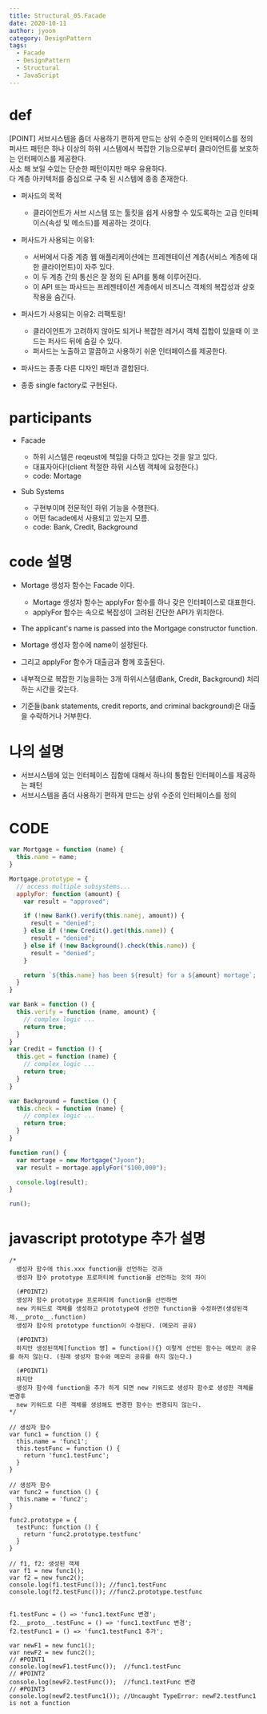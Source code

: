 ```yaml
---
title: Structural_05.Facade
date: 2020-10-11
author: jyoon
category: DesignPattern
tags:
  - Facade
  - DesignPattern
  - Structural
  - JavaScript
---
```


# def
  [POINT] 서브시스템을 좀더 사용하기 편하게 만드는 상위 수준의 인터페이스를 정의  
  퍼사드 패턴은 하나 이상의 하위 시스템에서 복잡한 기능으로부터 클라이언트를 보호하는 인터페이스를 제공한다.  
  사소 해 보일 수있는 단순한 패턴이지만 매우 유용하다.  
  다 계층 아키텍처를 중심으로 구축 된 시스템에 종종 존재한다.  

  * 퍼사드의 목적
    - 클라이언트가 서브 시스템 또는 툴킷을 쉽게 사용할 수 있도록하는 고급 인터페이스(속성 및 메소드)를 제공하는 것이다.

  * 퍼사드가 사용되는 이유1: 
    - 서버에서 다중 계층 웹 애플리케이션에는 프레젠테이션 계층(서비스 계층에 대한 클라이언트)이 자주 있다. 
    - 이 두 계층 간의 통신은 잘 정의 된 API를 통해 이루어진다. 
    - 이 API 또는 파사드는 프레젠테이션 계층에서 비즈니스 객체의 복잡성과 상호 작용을 숨긴다.

  * 퍼사드가 사용되는 이유2: 리팩토링! 
    - 클라이언트가 고려하지 않아도 되거나 복잡한 레거시 객체 집합이 있을때 이 코드는 퍼사드 뒤에 숨길 수 있다. 
    - 퍼사드는 노출하고 깔끔하고 사용하기 쉬운 인터페이스를 제공한다.

  * 파사드는 종종 다른 디자인 패턴과 결합된다.
  * 종종 single factory로 구현된다.

# participants
  * Facade
    - 하위 시스템은 reqeust에 책임을 다하고 있다는 것을 알고 있다. 
    - 대표자아다!(client 적절한 하위 시스템 객체에 요청한다.)
    - code: Mortage

  * Sub Systems
    - 구현부이며 전문적인 하위 기능을 수행한다.
    - 어떤 facade에서 사용되고 있는지 모름.
    - code: Bank, Credit, Background

# code 설명
  * Mortage 생성자 함수는 Facade 이다. 
    - Mortage 생성자 함수는 applyFor 함수를 하나 갖은 인터페이스로 대표한다.
    - applyFor 함수는 속으로 복잡성이 고려된 간단한 API가 위치한다.

  * The applicant's name is passed into the Mortgage constructor function. 
  * Mortage 생성자 함수에 name이 설정된다. 
  * 그리고 applyFor 함수가 대출금과 함께 호출된다.
  * 내부적으로 복잡한 기능을하는 3개 하위시스템(Bank, Credit, Background) 처리하는 시간을 갖는다.
  
  * 기준들(bank statements, credit reports, and criminal background)은 대출을 수락하거나 거부한다.

# 나의 설명
  * 서브시스템에 있는 인터페이스 집합에 대해서 하나의 통합된 인터페이스를 제공하는 패턴
  * 서브시스템을 좀더 사용하기 편하게 만드는 상위 수준의 인터페이스를 정의

# CODE
```js
var Mortgage = function (name) {
  this.name = name;
}

Mortgage.prototype = {
  // access multiple subsystems...
  applyFor: function (amount) {
    var result = "approved";

    if (!new Bank().verify(this.namej, amount)) {
      result = "denied";
    } else if (!new Credit().get(this.name)) {
      result = "denied";
    } else if (!new Background().check(this.name)) {
      result = "denied";
    }

    return `${this.name} has been ${result} for a ${amount} mortage`;
  }
}

var Bank = function () {
  this.verify = function (name, amount) {
    // complex logic ...
    return true;
  }
}
var Credit = function () {
  this.get = function (name) {
    // complex logic ... 
    return true;
  }
}

var Background = function () {
  this.check = function (name) {
    // complex logic ... 
    return true;
  }
}

function run() {
  var mortage = new Mortgage("Jyoon");
  var result = mortage.applyFor("$100,000");

  console.log(result);
}

run();
```

# javascript prototype 추가 설명
```JS
/*
  생성자 함수에 this.xxx function을 선언하는 것과
  생성자 함수 prototype 프로퍼티에 function을 선언하는 것의 차이

  (#POINT2)
  생성자 함수 prototype 프로퍼티에 function을 선언하면
  new 키워드로 객체를 생성하고 prototype에 선언한 function을 수정하면(생성된객체.__proto__.function)
  생성자 함수의 prototype function이 수정된다. (메모리 공유)

  (#POINT3)
  하지만 생성된객체[function 명] = function(){} 이렇게 선언된 함수는 메모리 공유를 하지 않는다. (원래 생성자 함수와 메모리 공유를 하지 않는다.)

  (#POINT1)
  하지만
  생성자 함수에 function을 추가 하게 되면 new 키워드로 생성자 함수로 생성한 객체를 변경후
  new 키워드로 다른 객체를 생성해도 변경한 함수는 변경되지 않는다.
*/

// 생성자 함수
var func1 = function () {
  this.name = 'func1';
  this.testFunc = function () {
    return 'func1.testFunc';
  }
}

// 생성자 함수
var func2 = function () {
  this.name = 'func2';
}

func2.prototype = {
  testFunc: function () {
    return 'func2.prototype.testfunc'
  }
}

// f1, f2: 생성된 객체
var f1 = new func1();
var f2 = new func2();
console.log(f1.testFunc()); //func1.testFunc
console.log(f2.testFunc()); //func2.prototype.testfunc


f1.testFunc = () => 'func1.textFunc 변경';
f2.__proto__.testFunc = () => 'func1.textFunc 변경';
f2.testFunc1 = () => 'func1.testFunc1 추가';

var newF1 = new func1();
var newF2 = new func2();
// #POINT1
console.log(newF1.testFunc());  //func1.testFunc
// #POINT2
console.log(newF2.testFunc());  //func1.textFunc 변경
// #POINT3
console.log(newF2.testFunc1()); //Uncaught TypeError: newF2.testFunc1 is not a function
```